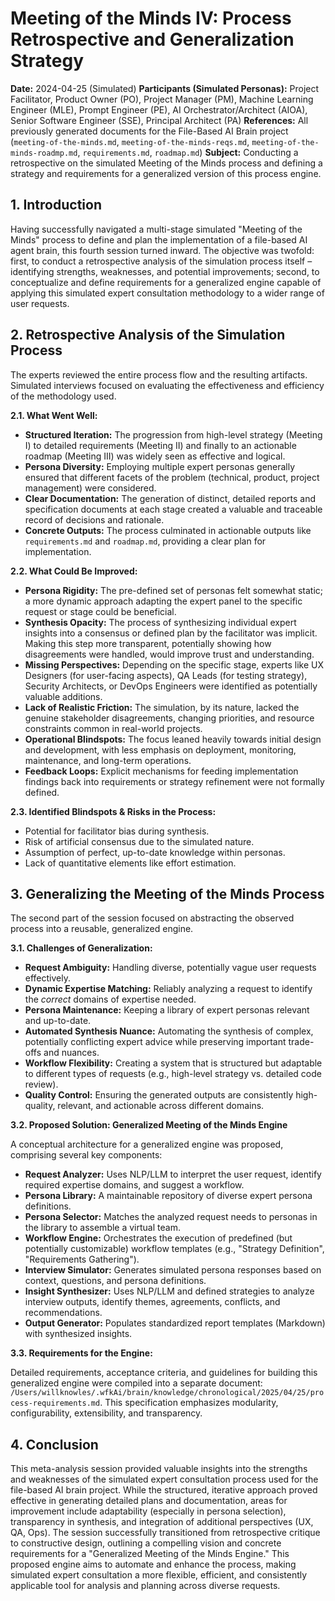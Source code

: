 # Meeting of the Minds IV: Process Retrospective and Generalization Strategy

**Date:** 2024-04-25 (Simulated)
**Participants (Simulated Personas):** Project Facilitator, Product Owner (PO), Project Manager (PM), Machine Learning Engineer (MLE), Prompt Engineer (PE), AI Orchestrator/Architect (AIOA), Senior Software Engineer (SSE), Principal Architect (PA)
**References:** All previously generated documents for the File-Based AI Brain project (`meeting-of-the-minds.md`, `meeting-of-the-minds-reqs.md`, `meeting-of-the-minds-roadmp.md`, `requirements.md`, `roadmap.md`)
**Subject:** Conducting a retrospective on the simulated Meeting of the Minds process and defining a strategy and requirements for a generalized version of this process engine.

## 1. Introduction

Having successfully navigated a multi-stage simulated "Meeting of the Minds" process to define and plan the implementation of a file-based AI agent brain, this fourth session turned inward. The objective was twofold: first, to conduct a retrospective analysis of the simulation process itself – identifying strengths, weaknesses, and potential improvements; second, to conceptualize and define requirements for a generalized engine capable of applying this simulated expert consultation methodology to a wider range of user requests.

## 2. Retrospective Analysis of the Simulation Process

The experts reviewed the entire process flow and the resulting artifacts. Simulated interviews focused on evaluating the effectiveness and efficiency of the methodology used.

**2.1. What Went Well:**

*   **Structured Iteration:** The progression from high-level strategy (Meeting I) to detailed requirements (Meeting II) and finally to an actionable roadmap (Meeting III) was widely seen as effective and logical.
*   **Persona Diversity:** Employing multiple expert personas generally ensured that different facets of the problem (technical, product, project management) were considered.
*   **Clear Documentation:** The generation of distinct, detailed reports and specification documents at each stage created a valuable and traceable record of decisions and rationale.
*   **Concrete Outputs:** The process culminated in actionable outputs like `requirements.md` and `roadmap.md`, providing a clear plan for implementation.

**2.2. What Could Be Improved:**

*   **Persona Rigidity:** The pre-defined set of personas felt somewhat static; a more dynamic approach adapting the expert panel to the specific request or stage could be beneficial.
*   **Synthesis Opacity:** The process of synthesizing individual expert insights into a consensus or defined plan by the facilitator was implicit. Making this step more transparent, potentially showing how disagreements were handled, would improve trust and understanding.
*   **Missing Perspectives:** Depending on the specific stage, experts like UX Designers (for user-facing aspects), QA Leads (for testing strategy), Security Architects, or DevOps Engineers were identified as potentially valuable additions.
*   **Lack of Realistic Friction:** The simulation, by its nature, lacked the genuine stakeholder disagreements, changing priorities, and resource constraints common in real-world projects.
*   **Operational Blindspots:** The focus leaned heavily towards initial design and development, with less emphasis on deployment, monitoring, maintenance, and long-term operations.
*   **Feedback Loops:** Explicit mechanisms for feeding implementation findings back into requirements or strategy refinement were not formally defined.

**2.3. Identified Blindspots & Risks in the Process:**

*   Potential for facilitator bias during synthesis.
*   Risk of artificial consensus due to the simulated nature.
*   Assumption of perfect, up-to-date knowledge within personas.
*   Lack of quantitative elements like effort estimation.

## 3. Generalizing the Meeting of the Minds Process

The second part of the session focused on abstracting the observed process into a reusable, generalized engine.

**3.1. Challenges of Generalization:**

*   **Request Ambiguity:** Handling diverse, potentially vague user requests effectively.
*   **Dynamic Expertise Matching:** Reliably analyzing a request to identify the *correct* domains of expertise needed.
*   **Persona Maintenance:** Keeping a library of expert personas relevant and up-to-date.
*   **Automated Synthesis Nuance:** Automating the synthesis of complex, potentially conflicting expert advice while preserving important trade-offs and nuances.
*   **Workflow Flexibility:** Creating a system that is structured but adaptable to different types of requests (e.g., high-level strategy vs. detailed code review).
*   **Quality Control:** Ensuring the generated outputs are consistently high-quality, relevant, and actionable across different domains.

**3.2. Proposed Solution: Generalized Meeting of the Minds Engine**

A conceptual architecture for a generalized engine was proposed, comprising several key components:

*   **Request Analyzer:** Uses NLP/LLM to interpret the user request, identify required expertise domains, and suggest a workflow.
*   **Persona Library:** A maintainable repository of diverse expert persona definitions.
*   **Persona Selector:** Matches the analyzed request needs to personas in the library to assemble a virtual team.
*   **Workflow Engine:** Orchestrates the execution of predefined (but potentially customizable) workflow templates (e.g., "Strategy Definition", "Requirements Gathering").
*   **Interview Simulator:** Generates simulated persona responses based on context, questions, and persona definitions.
*   **Insight Synthesizer:** Uses NLP/LLM and defined strategies to analyze interview outputs, identify themes, agreements, conflicts, and recommendations.
*   **Output Generator:** Populates standardized report templates (Markdown) with synthesized insights.

**3.3. Requirements for the Engine:**

Detailed requirements, acceptance criteria, and guidelines for building this generalized engine were compiled into a separate document: `/Users/willknowles/.wfkAi/brain/knowledge/chronological/2025/04/25/process-requirements.md`. This specification emphasizes modularity, configurability, extensibility, and transparency.

## 4. Conclusion

This meta-analysis session provided valuable insights into the strengths and weaknesses of the simulated expert consultation process used for the file-based AI brain project. While the structured, iterative approach proved effective in generating detailed plans and documentation, areas for improvement include adaptability (especially in persona selection), transparency in synthesis, and integration of additional perspectives (UX, QA, Ops). The session successfully transitioned from retrospective critique to constructive design, outlining a compelling vision and concrete requirements for a "Generalized Meeting of the Minds Engine." This proposed engine aims to automate and enhance the process, making simulated expert consultation a more flexible, efficient, and consistently applicable tool for analysis and planning across diverse requests. 